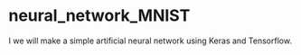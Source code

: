 # neural_network_MNIST
I we will make a simple artificial neural network using Keras and Tensorflow. 
